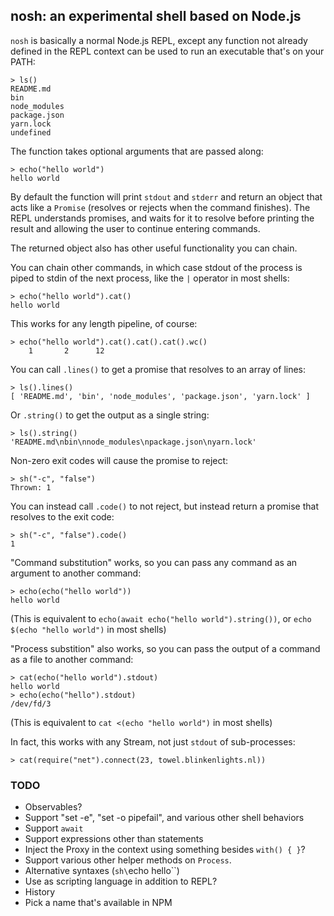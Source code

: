 ## nosh: an experimental shell based on Node.js

`nosh` is basically a normal Node.js REPL, except any function not already defined in the REPL context can be used to run an executable that's on your PATH:

    > ls()
    README.md
    bin
    node_modules
    package.json
    yarn.lock
    undefined

The function takes optional arguments that are passed along:

    > echo("hello world")
    hello world

By default the function will print `stdout` and `stderr` and return an object that acts like a `Promise` (resolves or rejects when the command finishes). The REPL understands promises, and waits for it to resolve before printing the result and allowing the user to continue entering commands.

The returned object also has other useful functionality you can chain.

You can chain other commands, in which case stdout of the process is piped to stdin of the next process, like the `|` operator in most shells:

    > echo("hello world").cat()
    hello world

This works for any length pipeline, of course:

    > echo("hello world").cat().cat().cat().wc()
        1       2      12

You can call `.lines()` to get a promise that resolves to an array of lines:

    > ls().lines()
    [ 'README.md', 'bin', 'node_modules', 'package.json', 'yarn.lock' ]

Or `.string()` to get the output as a single string:

    > ls().string()
    'README.md\nbin\nnode_modules\npackage.json\nyarn.lock'

Non-zero exit codes will cause the promise to reject:

    > sh("-c", "false")
    Thrown: 1

You can instead call `.code()` to not reject, but instead return a promise that resolves to the exit code:

    > sh("-c", "false").code()
    1

"Command substitution" works, so you can pass any command as an argument to another command:

    > echo(echo("hello world"))
    hello world

(This is equivalent to `echo(await echo("hello world").string())`, or `echo $(echo "hello world")` in most shells)

"Process substition" also works, so you can pass the output of a command as a file to another command:

    > cat(echo("hello world").stdout)
    hello world
    > echo(echo("hello").stdout)
    /dev/fd/3

(This is equivalent to `cat <(echo "hello world")` in most shells)

In fact, this works with any Stream, not just `stdout` of sub-processes:

    > cat(require("net").connect(23, towel.blinkenlights.nl))

### TODO

- Observables?
- Support "set -e", "set -o pipefail", and various other shell behaviors
- Support `await`
- Support expressions other than statements
- Inject the Proxy in the context using something besides `with() { }`?
- Support various other helper methods on `Process`.
- Alternative syntaxes (`sh\`echo hello\``)
- Use as scripting language in addition to REPL?
- History
- Pick a name that's available in NPM
